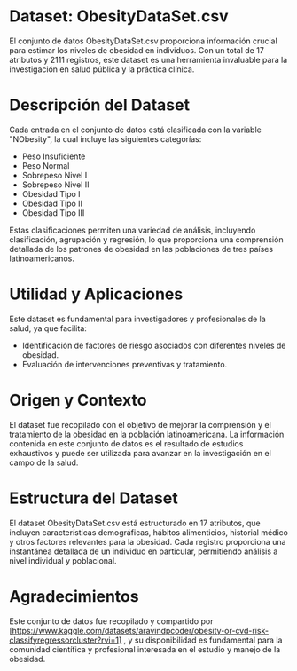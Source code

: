 # Dataset: ObesityDataSet.csv
El conjunto de datos ObesityDataSet.csv proporciona información crucial para estimar los niveles de obesidad en individuos. Con un total de 17 atributos y 2111 registros, este dataset es una herramienta invaluable para la investigación en salud pública y la práctica clínica.

# Descripción del Dataset
Cada entrada en el conjunto de datos está clasificada con la variable "NObesity", la cual incluye las siguientes categorías:

- Peso Insuficiente
- Peso Normal
- Sobrepeso Nivel I
- Sobrepeso Nivel II
- Obesidad Tipo I
- Obesidad Tipo II
- Obesidad Tipo III
  
Estas clasificaciones permiten una variedad de análisis, incluyendo clasificación, agrupación y regresión, lo que proporciona una comprensión detallada de los patrones de obesidad en las poblaciones de tres países latinoamericanos.

# Utilidad y Aplicaciones
Este dataset es fundamental para investigadores y profesionales de la salud, ya que facilita:

- Identificación de factores de riesgo asociados con diferentes niveles de obesidad.
- Evaluación de intervenciones preventivas y tratamiento.

# Origen y Contexto
El dataset fue recopilado con el objetivo de mejorar la comprensión y el tratamiento de la obesidad en la población latinoamericana. La información contenida en este conjunto de datos es el resultado de estudios exhaustivos y puede ser utilizada para avanzar en la investigación en el campo de la salud.

# Estructura del Dataset
El dataset ObesityDataSet.csv está estructurado en 17 atributos, que incluyen características demográficas, hábitos alimenticios, historial médico y otros factores relevantes para la obesidad. Cada registro proporciona una instantánea detallada de un individuo en particular, permitiendo análisis a nivel individual y poblacional.

# Agradecimientos
Este conjunto de datos fue recopilado y compartido por [https://www.kaggle.com/datasets/aravindpcoder/obesity-or-cvd-risk-classifyregressorcluster?rvi=1] , y su disponibilidad es fundamental para la comunidad científica y profesional interesada en el estudio y manejo de la obesidad.
